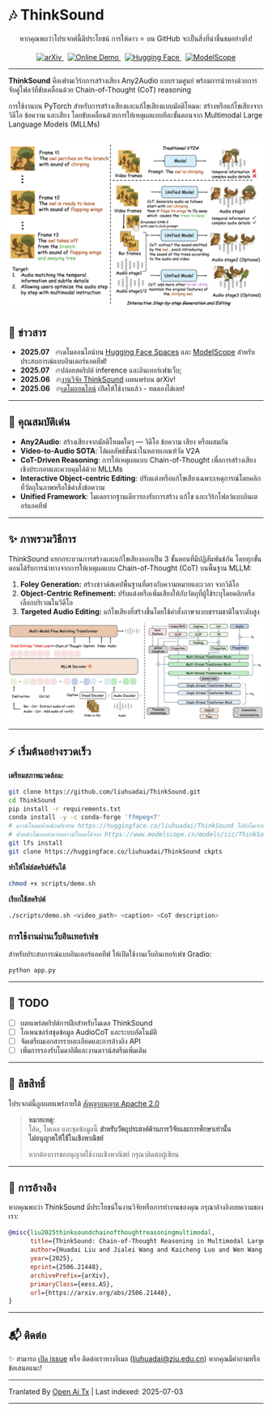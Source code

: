 # 🎶 ThinkSound

<p align="center">
  หากคุณพบว่าโปรเจกต์นี้มีประโยชน์ การให้ดาว ⭐ บน GitHub จะเป็นสิ่งที่น่าชื่นชมอย่างยิ่ง!
</p>

<p align="center">
  <a href="https://arxiv.org/pdf/2506.21448">
    <img src="https://img.shields.io/badge/arXiv-2506.21448-b31b1b.svg" alt="arXiv"/>
  </a>
  &nbsp;
  <a href="https://thinksound-project.github.io/">
    <img src="https://img.shields.io/badge/Online%20Demo-🌐-blue" alt="Online Demo"/>
  </a>
  &nbsp;
  <a href="https://huggingface.co/spaces/FunAudioLLM/ThinkSound">
    <img src="https://img.shields.io/badge/HuggingFace-Spaces-orange?logo=huggingface" alt="Hugging Face"/>
  </a>
  &nbsp;
  <a href="https://modelscope.cn/studios/iic/ThinkSound">
    <img src="https://img.shields.io/badge/ModelScope-在线体验-green" alt="ModelScope"/>
  </a>
</p>

---

**ThinkSound** คือเฟรมเวิร์กการสร้างเสียง Any2Audio แบบรวมศูนย์ พร้อมการนำทางด้วยการจับคู่โฟลว์ที่ขับเคลื่อนด้วย Chain-of-Thought (CoT) reasoning

การใช้งานบน PyTorch สำหรับการสร้างเสียงและแก้ไขเสียงแบบมัลติโหมด: สร้างหรือแก้ไขเสียงจากวิดีโอ ข้อความ และเสียง โดยขับเคลื่อนด้วยการให้เหตุผลแบบทีละขั้นตอนจาก Multimodal Large Language Models (MLLMs)

![Teaser](https://raw.githubusercontent.com/FunAudioLLM/ThinkSound/master/assets/figs/fig1_teaser.png)
---

## 📰 ข่าวสาร
- **2025.07** &nbsp; 🔥เดโมออนไลน์บน [Hugging Face Spaces](https://huggingface.co/spaces/FunAudioLLM/ThinkSound) และ [ModelScope](https://modelscope.cn/studios/iic/ThinkSound) สำหรับประสบการณ์แบบอินเตอร์แอคทีฟ!
- **2025.07** &nbsp; 🔥ปล่อยสคริปต์ inference และอินเทอร์เฟซเว็บ;
- **2025.06** &nbsp; 🔥[งานวิจัย ThinkSound](https://arxiv.org/pdf/2506.21448) เผยแพร่บน arXiv!
- **2025.06** &nbsp; 🔥[เดโมออนไลน์](http://thinksound-project.github.io/) เปิดให้ใช้งานแล้ว - ทดลองได้เลย!

---

## 🚀 คุณสมบัติเด่น

- **Any2Audio**: สร้างเสียงจากมัลติโหมดใดๆ — วิดีโอ ข้อความ เสียง หรือผสมกัน
- **Video-to-Audio SOTA**: ได้ผลลัพธ์ชั้นนำในหลายเกณฑ์วัด V2A
- **CoT-Driven Reasoning**: การให้เหตุผลแบบ Chain-of-Thought เพื่อการสร้างเสียงเชิงประกอบและควบคุมได้ด้วย MLLMs
- **Interactive Object-centric Editing**: ปรับแต่งหรือแก้ไขเสียงเฉพาะเหตุการณ์โดยคลิกที่วัตถุในภาพหรือใช้คำสั่งข้อความ
- **Unified Framework**: โมเดลรากฐานเดียวรองรับการสร้าง แก้ไข และเวิร์กโฟลว์แบบอินเตอร์แอคทีฟ

---

## ✨ ภาพรวมวิธีการ

ThinkSound แยกกระบวนการสร้างและแก้ไขเสียงออกเป็น 3 ขั้นตอนที่มีปฏิสัมพันธ์กัน โดยทุกขั้นตอนได้รับการนำทางจากการให้เหตุผลแบบ Chain-of-Thought (CoT) บนพื้นฐาน MLLM:

1. **Foley Generation:** สร้างซาวด์สเคปพื้นฐานที่ตรงกับความหมายและเวลา จากวิดีโอ
2. **Object-Centric Refinement:** ปรับแต่งหรือเพิ่มเสียงให้กับวัตถุที่ผู้ใช้ระบุโดยคลิกหรือเลือกบริเวณในวิดีโอ
3. **Targeted Audio Editing:** แก้ไขเสียงที่สร้างขึ้นโดยใช้คำสั่งภาษาแบบธรรมชาติในระดับสูง

![ThinkSound Overview](https://raw.githubusercontent.com/FunAudioLLM/ThinkSound/master/assets/figs/fig3_model.png)
<!-- ใช้ชุดข้อมูลขนาดใหญ่ที่มีการใส่คำอธิบาย CoT (**AudioCoT**) เพื่อฝึกโมดูลให้เหตุผลและโมเดลรากฐานเสียงแบบรวม
![AudioCoT Pipeline](https://raw.githubusercontent.com/FunAudioLLM/ThinkSound/master/assets/figs/fig2_dataset.png) -->

---

## ⚡ เริ่มต้นอย่างรวดเร็ว

**เตรียมสภาพแวดล้อม:**
```bash
git clone https://github.com/liuhuadai/ThinkSound.git
cd ThinkSound
pip install -r requirements.txt
conda install -y -c conda-forge 'ffmpeg<7'
# ดาวน์โหลดน้ำหนักพรีเทรน https://huggingface.co/liuhuadai/ThinkSound ไปยังไดเรกทอรี ckpts/
# น้ำหนักโมเดลสามารถดาวน์โหลดได้จาก https://www.modelscope.cn/models/iic/ThinkSound เช่นกัน
git lfs install
git clone https://huggingface.co/liuhuadai/ThinkSound ckpts
```

**ทำให้ไฟล์สคริปต์รันได้**
```bash
chmod +x scripts/demo.sh
```

**เรียกใช้สคริปต์**
```bash
./scripts/demo.sh <video_path> <caption> <CoT description>
```

### การใช้งานผ่านเว็บอินเทอร์เฟซ

สำหรับประสบการณ์แบบอินเตอร์แอคทีฟ ให้เปิดใช้งานเว็บอินเทอร์เฟซ Gradio:

```bash
python app.py
```

---
## 📝 TODO

- ☐ เผยแพร่สคริปต์การฝึกสำหรับโมเดล ThinkSound
- ☐ โอเพนซอร์สชุดข้อมูล AudioCoT และระบบอัตโนมัติ
- ☐ จัดเตรียมเอกสารรายละเอียดและการอ้างอิง API
- ☐ เพิ่มการรองรับโมดาลิตีและงานดาวน์สตรีมเพิ่มเติม

---

## 📄 ลิขสิทธิ์

โปรเจกต์นี้ถูกเผยแพร่ภายใต้ [สัญญาอนุญาต Apache 2.0](LICENSE)

> **หมายเหตุ:**  
> โค้ด, โมเดล และชุดข้อมูลนี้ **สำหรับวัตถุประสงค์ด้านการวิจัยและการศึกษาเท่านั้น**  
> **ไม่อนุญาตให้ใช้ในเชิงพาณิชย์**
>
> หากต้องการขออนุญาตใช้งานเชิงพาณิชย์ กรุณาติดต่อผู้เขียน

---

## 📖 การอ้างอิง

หากคุณพบว่า ThinkSound มีประโยชน์ในงานวิจัยหรือการทำงานของคุณ กรุณาอ้างอิงบทความของเรา:

```bibtex
@misc{liu2025thinksoundchainofthoughtreasoningmultimodal,
      title={ThinkSound: Chain-of-Thought Reasoning in Multimodal Large Language Models for Audio Generation and Editing}, 
      author={Huadai Liu and Jialei Wang and Kaicheng Luo and Wen Wang and Qian Chen and Zhou Zhao and Wei Xue},
      year={2025},
      eprint={2506.21448},
      archivePrefix={arXiv},
      primaryClass={eess.AS},
      url={https://arxiv.org/abs/2506.21448}, 
}
```

---

## 📬 ติดต่อ

✨ สามารถ [เปิด issue](https://github.com/liuhuadai/ThinkSound/issues) หรือ ติดต่อเราทางอีเมล ([liuhuadai@zju.edu.cn](https://raw.githubusercontent.com/FunAudioLLM/ThinkSound/master/mailto:liuhuadai@zju.edu.cn)) หากคุณมีคำถามหรือข้อเสนอแนะ!


---


Tranlated By [Open Ai Tx](https://github.com/OpenAiTx/OpenAiTx) | Last indexed: 2025-07-03


---